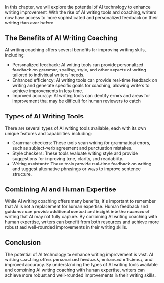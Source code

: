 
In this chapter, we will explore the potential of AI technology to enhance writing improvement. With the rise of AI writing tools and coaching, writers now have access to more sophisticated and personalized feedback on their writing than ever before.

The Benefits of AI Writing Coaching
-----------------------------------

AI writing coaching offers several benefits for improving writing skills, including:

* Personalized feedback: AI writing tools can provide personalized feedback on grammar, spelling, style, and other aspects of writing tailored to individual writers' needs.
* Enhanced efficiency: AI writing tools can provide real-time feedback on writing and generate specific goals for coaching, allowing writers to achieve improvements in less time.
* Improved accuracy: AI writing tools can identify errors and areas for improvement that may be difficult for human reviewers to catch.

Types of AI Writing Tools
-------------------------

There are several types of AI writing tools available, each with its own unique features and capabilities, including:

* Grammar checkers: These tools scan writing for grammatical errors, such as subject-verb agreement and punctuation mistakes.
* Style checkers: These tools evaluate writing style and provide suggestions for improving tone, clarity, and readability.
* Writing assistants: These tools provide real-time feedback on writing and suggest alternative phrasings or ways to improve sentence structure.

Combining AI and Human Expertise
--------------------------------

While AI writing coaching offers many benefits, it's important to remember that AI is not a replacement for human expertise. Human feedback and guidance can provide additional context and insight into the nuances of writing that AI may not fully capture. By combining AI writing coaching with human expertise, writers can benefit from both resources and achieve more robust and well-rounded improvements in their writing skills.

Conclusion
----------

The potential of AI technology to enhance writing improvement is vast. AI writing coaching offers personalized feedback, enhanced efficiency, and improved accuracy. By understanding the types of AI writing tools available and combining AI writing coaching with human expertise, writers can achieve more robust and well-rounded improvements in their writing skills.
